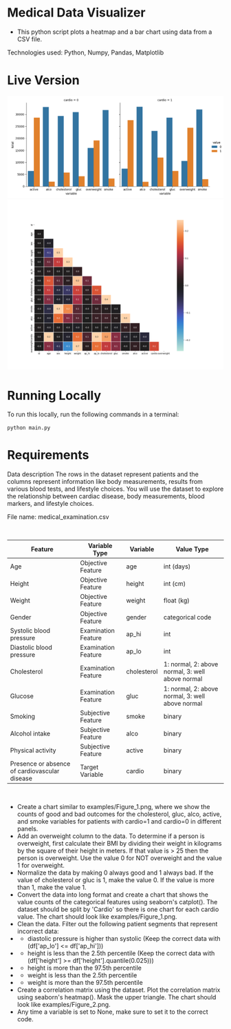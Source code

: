 # Medical Data Visualizer

- This python script plots a heatmap and a bar chart using data from a CSV file.

Technologies used: Python, Numpy, Pandas, Matplotlib

# Live Version

<img src="./images/catplot.png" width="720px">
<img src="./images/heatmap.png" width="720px">

# Running Locally

To run this locally, run the following commands in a terminal:

```
python main.py
```

# Requirements

Data description
The rows in the dataset represent patients and the columns represent information like body measurements, results from various blood tests, and lifestyle choices. You will use the dataset to explore the relationship between cardiac disease, body measurements, blood markers, and lifestyle choices.

File name: medical_examination.csv

<br>

|Feature|Variable Type|Variable|Value Type|
|-------|-------------|--------|----------|
|Age|Objective Feature|age|int (days)|
|Height|Objective Feature|height|int (cm)|
|Weight|Objective Feature|weight|float (kg)|
|Gender|Objective Feature|gender|categorical code|
|Systolic blood pressure|Examination Feature|ap_hi|int|
|Diastolic blood pressure|Examination Feature|ap_lo|int|
|Cholesterol|Examination Feature|cholesterol|1: normal, 2: above normal, 3: well above normal|
|Glucose|Examination Feature|gluc|1: normal, 2: above normal, 3: well above normal|
|Smoking|Subjective Feature|smoke|binary|
|Alcohol intake|Subjective Feature|alco|binary|
|Physical activity|Subjective Feature|active|binary|
|Presence or absence of cardiovascular disease|Target Variable|cardio|binary|

<br>

- Create a chart similar to examples/Figure_1.png, where we show the counts of good and bad outcomes for the cholesterol, gluc, alco, active, and smoke variables for patients with cardio=1 and cardio=0 in different panels.
- Add an overweight column to the data. To determine if a person is overweight, first calculate their BMI by dividing their weight in kilograms by the square of their height in meters. If that value is > 25 then the person is overweight. Use the value 0 for NOT overweight and the value 1 for overweight.
- Normalize the data by making 0 always good and 1 always bad. If the value of cholesterol or gluc is 1, make the value 0. If the value is more than 1, make the value 1.
- Convert the data into long format and create a chart that shows the value counts of the categorical features using seaborn's catplot(). The dataset should be split by 'Cardio' so there is one chart for each cardio value. The chart should look like examples/Figure_1.png.
- Clean the data. Filter out the following patient segments that represent incorrect data:
- - diastolic pressure is higher than systolic (Keep the correct data with (df['ap_lo'] <= df['ap_hi']))
- - height is less than the 2.5th percentile (Keep the correct data with (df['height'] >= df['height'].quantile(0.025)))
- - height is more than the 97.5th percentile
- - weight is less than the 2.5th percentile
- - weight is more than the 97.5th percentile
- Create a correlation matrix using the dataset. Plot the correlation matrix using seaborn's heatmap(). Mask the upper triangle. The chart should look like examples/Figure_2.png.
- Any time a variable is set to None, make sure to set it to the correct code.